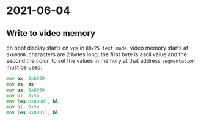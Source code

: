 # 2021-06-04

## Write to video memory

on boot display starts on `vga` in `80x25 text mode`. video memory starts at `0xb0000`. characters are 2 bytes long. the first byte is ascii value and the second the color. to set the values in memory at that address `segmentation` must be used.

```asm
mov ax, 0xb000
mov es, ax
mov ax, 0x8000
mov bl, 0x5a
mov [es:0x8000], bl
mov bl, 0x5a
mov [es:0x8001], bl
```